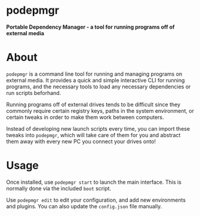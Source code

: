 # podepmgr

**Portable Dependency Manager - a tool for running programs off of external media**

# About

`podepmgr` is a command line tool for running and managing programs on external media. It provides a quick and simple interactive CLI for running programs, and the necessary tools to load any necessary dependencies or run scripts beforhand.

Running programs off of external drives tends to be difficult since they commonly require certain registry keys, paths in the system environment, or certain tweaks in order to make them work between computers.

Instead of developing new launch scripts every time, you can import these tweaks into `podepmgr`, which will take care of them for you and abstract them away with every new PC you connect your drives onto!

# Usage

Once installed, use `podepmgr start` to launch the main interface. This is normally done via the included `boot` script.

Use `podepmgr edit` to edit your configuration, and add new environments and plugins. You can also update the `config.json` file manually.